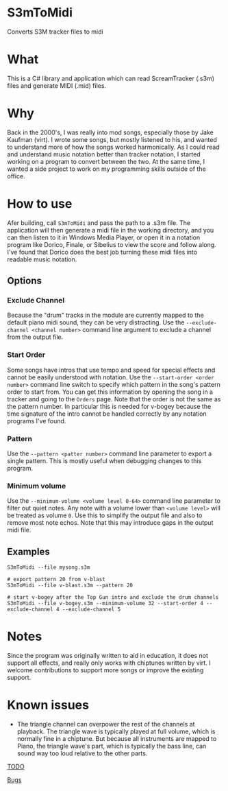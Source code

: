 # S3mToMidi
Converts S3M tracker files to midi

# What
This is a C# library and application which can read ScreamTracker (.s3m) files and generate MIDI (.mid) files.

# Why
Back in the 2000's, I was really into mod songs, especially those by Jake Kaufman (virt).  I wrote some songs, but mostly listened to his, and wanted to understand more of how the songs worked harmonically.  As I could read and understand music notation better than tracker notation, I started working on a program to convert between the two.  At the same time, I wanted a side project to work on my programming skills outside of the office.

# How to use
Afer building, call `S3mToMidi` and pass the path to a .s3m file.  The application will then generate a midi file in the working directory, and you can then listen to it in Windows Media Player, or open it in a notation program like Dorico, Finale, or Sibelius to view the score and follow along.  I've found that Dorico does the best job turning these midi files into readable music notation.

## Options

### Exclude Channel

Because the "drum" tracks in the module are currently mapped to the default piano midi sound, they can be very distracting.  Use the `--exclude-channel <channel number>` command line argument to exclude a channel from the output file.

### Start Order

Some songs have intros that use tempo and speed for special effects and cannot be easily understood with notation.  Use the `--start-order <order number>` command line switch to specify which pattern in the song's pattern order to start from.  You can get this information by opening the song in a tracker and going to the `Orders` page.  Note that the order is not the same as the pattern number.  In particular this is needed for v-bogey because the time signature of the intro cannot be handled correctly by any notation programs I've found.

### Pattern

Use the `--pattern <patter number>` command line parameter to export a single pattern.  This is mostly useful when debugging changes to this program.

### Minimum volume

Use the `--minimum-volume <volume level 0-64>` command line parameter to filter out quiet notes.  Any note with a volume lower than `<volume level>` will be treated as volume `0`.  Use this to simplify the output file and also to remove most note echos. Note that this may introduce gaps in the output midi file.

## Examples
```
S3mToMidi --file mysong.s3m

# export pattern 20 from v-blast
S3mToMidi --file v-blast.s3m --pattern 20

# start v-bogey after the Top Gun intro and exclude the drum channels
S3mToMidi --file v-bogey.s3m --minimum-volume 32 --start-order 4 --exclude-channel 4 --exclude-channel 5
```

# Notes
Since the program was originally written to aid in education, it does not support all effects, and really only works with chiptunes written by virt.  I welcome contributions to support more songs or improve the existing support.

# Known issues
* The triangle channel can overpower the rest of the channels at playback.  The triangle wave is typically played at full volume, which is normally fine in a chiptune.  But because all instruments are mapped to Piano, the triangle wave's part, which is typically the bass line, can sound way too loud relative to the other parts.

[TODO](./S3mToMidi/TODO.txt)

[Bugs](./S3mToMidi/bugs.txt)
